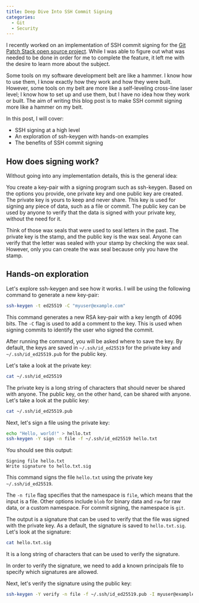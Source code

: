 ```yaml
---
title: Deep Dive Into SSH Commit Signing
categories:
  - Git
  - Security
---
```


I recently worked on an implementation of SSH commit signing for the [Git Patch Stack open source project](https://git-ps.sh/).
While I was able to figure out what was needed to be done in order for me to complete the feature, it left me with the desire to learn more about the subject.

Some tools on my software development belt are like a hammer. I know how to use them, I know exactly how they work and how they were built.
However, some tools on my belt are more like a self-leveling cross-line laser level; I know how to set up and use them, but I have no idea how they work or built.
The aim of writing this blog post is to make SSH commit signing more like a hammer on my belt.

In this post, I will cover:

- SSH signing at a high level
- An exploration of ssh-keygen with hands-on examples
- The benefits of SSH commit signing

## How does signing work?

Without going into any implementation details, this is the general idea:

You create a key-pair with a signing program such as ssh-keygen.
Based on the options you provide, one private key and one public key are created.
The private key is yours to keep and never share. This key is used for signing any piece of data, such as a file or commit.
The public key can be used by anyone to verify that the data is signed with your private key, without the need for it.

Think of those wax seals that were used to seal letters in the past. The private key is the stamp, and the public key is the wax seal.
Anyone can verify that the letter was sealed with your stamp by checking the wax seal.
However, only you can create the wax seal because only you have the stamp.

## Hands-on exploration

Let's explore ssh-keygen and see how it works. I will be using the following command to generate a new key-pair:

```bash
ssh-keygen -t ed25519 -C "myuser@example.com"
```

This command generates a new RSA key-pair with a key length of 4096 bits.
The `-C` flag is used to add a comment to the key. This is used when signing commits to identify the user who signed the commit.

After running the command, you will be asked where to save the key.
By default, the keys are saved in `~/.ssh/id_ed25519` for the private key and `~/.ssh/id_ed25519.pub` for the public key.

Let's take a look at the private key:

```bash
cat ~/.ssh/id_ed25519
```

The private key is a long string of characters that should never be shared with anyone.
The public key, on the other hand, can be shared with anyone.
Let's take a look at the public key:

```bash
cat ~/.ssh/id_ed25519.pub
```

Next, let's sign a file using the private key:

```bash
echo "Hello, world!" > hello.txt
ssh-keygen -Y sign -n file -f ~/.ssh/id_ed25519 hello.txt
```

You should see this output:

```
Signing file hello.txt
Write signature to hello.txt.sig
```

This command signs the file `hello.txt` using the private key `~/.ssh/id_ed25519`.

The `-n file` flag specifies that the namespace is `file`, which means that the input is a file.
Other options include `blob` for binary data and `raw` for raw data, or a custom namespace.
For commit signing, the namespace is `git`.

The output is a signature that can be used to verify that the file was signed with the private key.
As a default, the signature is saved to `hello.txt.sig`.
Let's look at the signature:

```bash
cat hello.txt.sig
```

It is a long string of characters that can be used to verify the signature.

In order to verify the signature, we need to add a known principals file to specify which signatures are allowed.

Next, let's verify the signature using the public key:

```bash
ssh-keygen -Y verify -n file -f ~/.ssh/id_ed25519.pub -I myuser@example.com -s hello.txt.sig hello.txt
```
